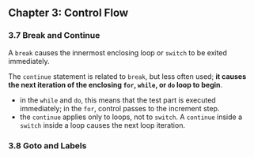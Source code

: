 ## Chapter 3: Control Flow

### 3.7 Break and Continue

A `break` causes the innermost enclosing loop or `switch` to be exited immediately.

The `continue` statement is related to `break`, but less often used; **it causes the next iteration of the enclosing `for`, `while`, or `do` loop to begin**.

- in the `while` and `do`, this means that the test part is executed immediately; in the `for`, control passes to the increment step.
- the `continue` applies only to loops, not to `switch`. A `continue` inside a `switch` inside a loop causes the next loop iteration.

### 3.8 Goto and Labels

